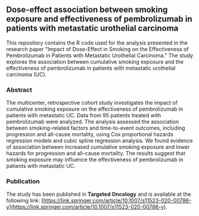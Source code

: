 ## Dose-effect association between smoking exposure and effectiveness of pembrolizumab in patients with metastatic urothelial carcinoma

This repository contains the R code used for the analysis presented in the research paper "Impact of Dose-Effect in Smoking on the Effectiveness of Pembrolizumab in Patients with Metastatic Urothelial Carcinoma." The study explores the association between cumulative smoking exposure and the effectiveness of pembrolizumab in patients with metastatic urothelial carcinoma (UC).

### Abstract
The multicenter, retrospective cohort study investigates the impact of cumulative smoking exposure on the effectiveness of pembrolizumab in patients with metastatic UC. Data from 95 patients treated with pembrolizumab were analyzed. The analysis assessed the association between smoking-related factors and time-to-event outcomes, including progression and all-cause mortality, using Cox proportional hazards regression models and cubic spline regression analysis. We found evidence of association between increased cumulative smoking exposure and lower hazards for progression and all-cause mortality. The results suggest that smoking exposure may influence the effectiveness of pembrolizumab in patients with metastatic UC.

### Publication
The study has been published in **Targeted Oncology** and is available at the following link: [https://link.springer.com/article/10.1007/s11523-020-00786-y](https://link.springer.com/article/10.1007/s11523-020-00786-y).